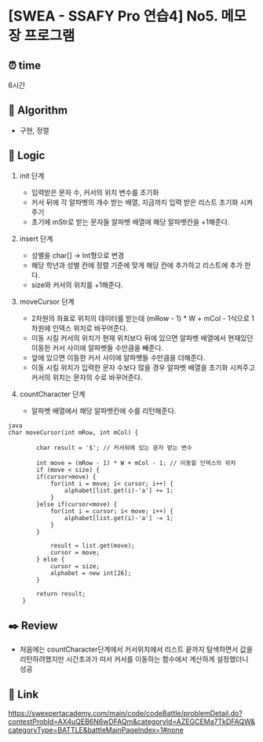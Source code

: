 # [SWEA - SSAFY Pro 연습4] No5. 메모장 프로그램
 
## ⏰  **time**
6시간

## :pushpin: **Algorithm**
- 구현, 정렬


## :round_pushpin: **Logic**
1. init 단계
   - 입력받은 문자 수, 커서의 위치 변수를 초기화
   - 커서 뒤에 각 알파벳의 개수 받는 배열, 지금까지 입력 받은 리스트 초기화 시켜주기
   -  초기에 mStr로 받는 문자들 알파벳 배열에 해당 알파벳칸을 +1해준다.
2. insert 단계
   - 성별을 char[] -> Int형으로 변경
   - 해당 학년과 성별 칸에 정렬 기준에 맞게 해당 칸에 추가하고 리스트에 추가 한다.
   - size와 커서의 위치를 +1해준다.
        
2. moveCursor 단계
   - 2차원의 좌표로 위치의 데이터를 받는데 (mRow - 1) * W + mCol - 1식으로 1차원에 인덱스 위치로 바꾸어준다.
   - 이동 시킬 커서의 위치가 현재 위치보다 뒤에 있으면 알파벳 배열에서 현재있던 이동한 커서 사이에 알파벳들 수만큼을 빼준다.
   - 앞에 있으면 이동한 커서 사이에 알파벳들 수만큼을 더해준다.
   - 이동 시킬 위치가 입력한 문자 수보다 많을 경우 알파벳 배열을 초기화 시켜주고 커서의 위치는 문자의 수로 바꾸어준다.
      
4. countCharacter 단계
    - 알파벳 배열에서 해당 알파벳칸에 수를 리턴해준다.
```
java
char moveCursor(int mRow, int mCol) {

		char result = '$'; // 커서뒤에 있는 문자 받는 변수

		int move = (mRow - 1) * W + mCol - 1; // 이동할 인덱스의 위치
		if (move < size) {
		if(cursor>move) {
			for(int i = move; i< cursor; i++) {
				alphabet[list.get(i)-'a'] += 1;
			}
		}else if(cursor<move) {
			for(int i = cursor; i< move; i++) {
				alphabet[list.get(i)-'a'] -= 1;
			}
		}
		
			result = list.get(move);
			cursor = move;
		} else {
			cursor = size;
			alphabet = new int[26];
		}

		return result;
	}
```


## :black_nib: **Review**
- 처음에는 countCharacter단계에서 커서위치에서 리스트 끝까지 탐색하면서 값을 리턴하려했지만 시간초과가 떠서 커서를 이동하는 함수에서 계산하게 설정했더니 성공



## 📡 Link
https://swexpertacademy.com/main/code/codeBattle/problemDetail.do?contestProbId=AX4uQEB6N6wDFAQm&categoryId=AZEGCEMa7TkDFAQW&categoryType=BATTLE&battleMainPageIndex=1#none
